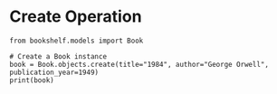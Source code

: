 # Create Operation

```python3
from bookshelf.models import Book

# Create a Book instance
book = Book.objects.create(title="1984", author="George Orwell", publication_year=1949)
print(book)

